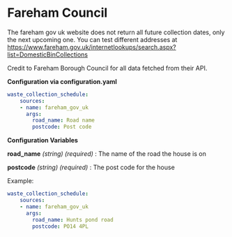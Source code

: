 # Fareham Council
The fareham gov uk website does not return all future collection dates, only the next upcoming one. You can test different addresses at https://www.fareham.gov.uk/internetlookups/search.aspx?list=DomesticBinCollections

Credit to Fareham Borough Council for all data fetched from their API.

**Configuration via configuration.yaml**

```yaml
waste_collection_schedule:
    sources:
    - name: fareham_gov_uk
      args:
        road_name: Road name
        postcode: Post code
```

**Configuration Variables**

**road_name** _(string) (required)_ : The name of the road the house is on

**postcode** _(string) (required)_ : The post code for the house

Example:

```yaml
waste_collection_schedule:
    sources:
    - name: fareham_gov_uk
      args:
        road_name: Hunts pond road
        postcode: PO14 4PL
```
